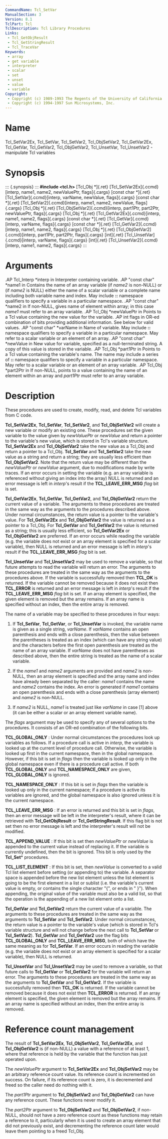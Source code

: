 ```yaml
---
CommandName: Tcl_SetVar
ManualSection: 3
Version: 8.1
TclPart: Tcl
TclDescription: Tcl Library Procedures
Links:
 - Tcl_GetObjResult
 - Tcl_GetStringResult
 - Tcl_TraceVar
Keywords:
 - array
 - get variable
 - interpreter
 - scalar
 - set
 - unset
 - value
 - variable
Copyright:
 - Copyright (c) 1989-1993 The Regents of the University of California.
 - Copyright (c) 1994-1997 Sun Microsystems, Inc.
---
```


# Name

Tcl_SetVar2Ex, Tcl_SetVar, Tcl_SetVar2, Tcl_ObjSetVar2, Tcl_GetVar2Ex, Tcl_GetVar, Tcl_GetVar2, Tcl_ObjGetVar2, Tcl_UnsetVar, Tcl_UnsetVar2 - manipulate Tcl variables

# Synopsis

::: {.synopsis} :::
**#include <tcl.h>**
[Tcl_Obj *]{.ret} [Tcl_SetVar2Ex]{.ccmd}[interp, name1, name2, newValuePtr, flags]{.cargs}
[const char *]{.ret} [Tcl_SetVar]{.ccmd}[interp, varName, newValue, flags]{.cargs}
[const char *]{.ret} [Tcl_SetVar2]{.ccmd}[interp, name1, name2, newValue, flags]{.cargs}
[Tcl_Obj *]{.ret} [Tcl_ObjSetVar2]{.ccmd}[interp, part1Ptr, part2Ptr, newValuePtr, flags]{.cargs}
[Tcl_Obj *]{.ret} [Tcl_GetVar2Ex]{.ccmd}[interp, name1, name2, flags]{.cargs}
[const char *]{.ret} [Tcl_GetVar]{.ccmd}[interp, varName, flags]{.cargs}
[const char *]{.ret} [Tcl_GetVar2]{.ccmd}[interp, name1, name2, flags]{.cargs}
[Tcl_Obj *]{.ret} [Tcl_ObjGetVar2]{.ccmd}[interp, part1Ptr, part2Ptr, flags]{.cargs}
[int]{.ret} [Tcl_UnsetVar]{.ccmd}[interp, varName, flags]{.cargs}
[int]{.ret} [Tcl_UnsetVar2]{.ccmd}[interp, name1, name2, flags]{.cargs}
:::

# Arguments

.AP Tcl_Interp *interp in Interpreter containing variable. .AP "const char" *name1 in Contains the name of an array variable (if *name2* is non-NULL) or (if *name2* is NULL) either the name of a scalar variable or a complete name including both variable name and index. May include **::** namespace qualifiers to specify a variable in a particular namespace. .AP "const char" *name2 in If non-NULL, gives name of element within array; in this case *name1* must refer to an array variable. .AP Tcl_Obj *newValuePtr in Points to a Tcl value containing the new value for the variable. .AP int flags in OR-ed combination of bits providing additional information. See below for valid values. .AP "const char" *varName in Name of variable. May include **::** namespace qualifiers to specify a variable in a particular namespace. May refer to a scalar variable or an element of an array. .AP "const char" *newValue in New value for variable, specified as a null-terminated string. A copy of this value is stored in the variable. .AP Tcl_Obj *part1Ptr in Points to a Tcl value containing the variable's name. The name may include a series of **::** namespace qualifiers to specify a variable in a particular namespace. May refer to a scalar variable or an element of an array variable. .AP Tcl_Obj *part2Ptr in If non-NULL, points to a value containing the name of an element within an array and *part1Ptr* must refer to an array variable. 

# Description

These procedures are used to create, modify, read, and delete Tcl variables from C code.

**Tcl_SetVar2Ex**, **Tcl_SetVar**, **Tcl_SetVar2**, and **Tcl_ObjSetVar2** will create a new variable or modify an existing one. These procedures set the given variable to the value given by *newValuePtr* or *newValue* and return a pointer to the variable's new value, which is stored in Tcl's variable structure. **Tcl_SetVar2Ex** and **Tcl_ObjSetVar2** take the new value as a Tcl_Obj and return a pointer to a Tcl_Obj.  **Tcl_SetVar** and **Tcl_SetVar2** take the new value as a string and return a string; they are usually less efficient than **Tcl_ObjSetVar2**.  Note that the return value may be different than the *newValuePtr* or *newValue* argument, due to modifications made by write traces. If an error occurs in setting the variable (e.g. an array variable is referenced without giving an index into the array) NULL is returned and an error message is left in *interp*'s result if the **TCL_LEAVE_ERR_MSG** *flag* bit is set.

**Tcl_GetVar2Ex**, **Tcl_GetVar**, **Tcl_GetVar2**, and **Tcl_ObjGetVar2** return the current value of a variable. The arguments to these procedures are treated in the same way as the arguments to the procedures described above. Under normal circumstances, the return value is a pointer to the variable's value.  For **Tcl_GetVar2Ex** and **Tcl_ObjGetVar2** the value is returned as a pointer to a Tcl_Obj.  For **Tcl_GetVar** and **Tcl_GetVar2** the value is returned as a string; this is usually less efficient, so **Tcl_GetVar2Ex** or **Tcl_ObjGetVar2** are preferred. If an error occurs while reading the variable (e.g. the variable does not exist or an array element is specified for a scalar variable), then NULL is returned and an error message is left in *interp*'s result if the **TCL_LEAVE_ERR_MSG** *flag* bit is set.

**Tcl_UnsetVar** and **Tcl_UnsetVar2** may be used to remove a variable, so that future attempts to read the variable will return an error. The arguments to these procedures are treated in the same way as the arguments to the procedures above. If the variable is successfully removed then **TCL_OK** is returned. If the variable cannot be removed because it does not exist then **TCL_ERROR** is returned and an error message is left in *interp*'s result if the **TCL_LEAVE_ERR_MSG** *flag* bit is set. If an array element is specified, the given element is removed but the array remains. If an array name is specified without an index, then the entire array is removed.

The name of a variable may be specified to these procedures in four ways:

1. If **Tcl_SetVar**, **Tcl_GetVar**, or **Tcl_UnsetVar** is invoked, the variable name is given as a single string, *varName*. If *varName* contains an open parenthesis and ends with a close parenthesis, then the value between the parentheses is treated as an index (which can have any string value) and the characters before the first open parenthesis are treated as the name of an array variable. If *varName* does not have parentheses as described above, then the entire string is treated as the name of a scalar variable.

2. If the *name1* and *name2* arguments are provided and *name2* is non-NULL, then an array element is specified and the array name and index have already been separated by the caller: *name1* contains the name and *name2* contains the index.  An error is generated if *name1*  contains an open parenthesis and ends with a close parenthesis (array element) and *name2* is non-NULL.

3. If *name2* is NULL, *name1* is treated just like *varName* in case [1] above (it can be either a scalar or an array element variable name).


The *flags* argument may be used to specify any of several options to the procedures. It consists of an OR-ed combination of the following bits.

**TCL_GLOBAL_ONLY**
: Under normal circumstances the procedures look up variables as follows. If a procedure call is active in *interp*, the variable is looked up at the current level of procedure call. Otherwise, the variable is looked up first in the current namespace, then in the global namespace. However, if this bit is set in *flags* then the variable is looked up only in the global namespace even if there is a procedure call active. If both **TCL_GLOBAL_ONLY** and **TCL_NAMESPACE_ONLY** are given, **TCL_GLOBAL_ONLY** is ignored.

**TCL_NAMESPACE_ONLY**
: If this bit is set in *flags* then the variable is looked up only in the current namespace; if a procedure is active its variables are ignored, and the global namespace is also ignored unless it is the current namespace.

**TCL_LEAVE_ERR_MSG**
: If an error is returned and this bit is set in *flags*, then an error message will be left in the interpreter's result, where it can be retrieved with **Tcl_GetObjResult** or **Tcl_GetStringResult**. If this flag bit is not set then no error message is left and the interpreter's result will not be modified.

**TCL_APPEND_VALUE**
: If this bit is set then *newValuePtr* or *newValue* is appended to the current value instead of replacing it. If the variable is currently undefined, then the bit is ignored. This bit is only used by the **Tcl_Set*** procedures.

**TCL_LIST_ELEMENT**
: If this bit is set, then *newValue* is converted to a valid Tcl list element before setting (or appending to) the variable. A separator space is appended before the new list element unless the list element is going to be the first element in a list or sublist (i.e. the variable's current value is empty, or contains the single character "{", or ends in " }"). When appending, the original value of the variable must also be a valid list, so that the operation is the appending of a new list element onto a list.


**Tcl_GetVar** and **Tcl_GetVar2** return the current value of a variable. The arguments to these procedures are treated in the same way as the arguments to **Tcl_SetVar** and **Tcl_SetVar2**. Under normal circumstances, the return value is a pointer to the variable's value (which is stored in Tcl's variable structure and will not change before the next call to **Tcl_SetVar** or **Tcl_SetVar2**). **Tcl_GetVar** and **Tcl_GetVar2** use the flag bits **TCL_GLOBAL_ONLY** and **TCL_LEAVE_ERR_MSG**, both of which have the same meaning as for **Tcl_SetVar**. If an error occurs in reading the variable (e.g. the variable does not exist or an array element is specified for a scalar variable), then NULL is returned.

**Tcl_UnsetVar** and **Tcl_UnsetVar2** may be used to remove a variable, so that future calls to **Tcl_GetVar** or **Tcl_GetVar2** for the variable will return an error. The arguments to these procedures are treated in the same way as the arguments to **Tcl_GetVar** and **Tcl_GetVar2**. If the variable is successfully removed then **TCL_OK** is returned. If the variable cannot be removed because it does not exist then **TCL_ERROR** is returned. If an array element is specified, the given element is removed but the array remains. If an array name is specified without an index, then the entire array is removed. 

# Reference count management

The result of **Tcl_SetVar2Ex**, **Tcl_ObjSetVar2**, **Tcl_GetVar2Ex**, and **Tcl_ObjGetVar2** is (if non-NULL) a value with a reference of at least 1, where that reference is held by the variable that the function has just operated upon.

The *newValuePtr* argument to **Tcl_SetVar2Ex** and **Tcl_ObjSetVar2** may be an arbitrary reference count value.  Its reference count is incremented on success.  On failure, if its reference count is zero, it is decremented and freed so the caller need do nothing with it.

The *part1Ptr* argument to **Tcl_ObjSetVar2** and **Tcl_ObjGetVar2** can have any reference count.  These functions never modify it.

The *part2Ptr* argument to **Tcl_ObjSetVar2** and **Tcl_ObjGetVar2**, if non-NULL, should not have a zero reference count as these functions may retain a reference to it, particularly when it is used to create an array element that did not previously exist, and decrementing the reference count later would leave them pointing to a freed Tcl_Obj. 

